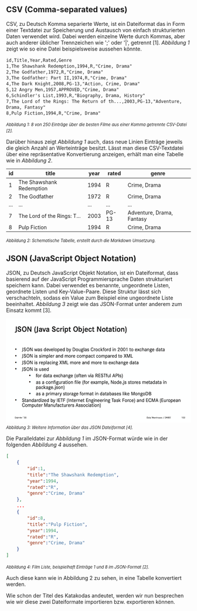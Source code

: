 ## CSV (Comma-separated values)

CSV, zu Deutsch Komma separierte Werte, ist ein Dateiformat das in Form einer Textdatei zur Speicherung und Austausch von einfach strukturierten Daten verwendet wird. Dabei werden einzelne Werte durch Kommas, aber auch anderer üblicher Trennzeichen wie ';' oder '|', getrennt [1]. _Abbildung 1_ zeigt wie so eine Datei beispielsweise aussehen könnte.

```
id,Title,Year,Rated,Genre
1,The Shawshank Redemption,1994,R,"Crime, Drama"
2,The Godfather,1972,R,"Crime, Drama"
3,The Godfather: Part II,1974,R,"Crime, Drama"
4,The Dark Knight,2008,PG-13,"Action, Crime, Drama"
5,12 Angry Men,1957,APPROVED,"Crime, Drama"
6,Schindler's List,1993,R,"Biography, Drama, History"
7,The Lord of the Rings: The Return of th...,2003,PG-13,"Adventure, Drama, Fantasy"
8,Pulp Fiction,1994,R,"Crime, Drama"
```
<i style="font-size: 80%">Abbildung 1: 8 von 250 Einträge über die besten Filme aus einer Komma getrennte CSV-Datei [2].</i>

Darüber hinaus zeigt _Abbildung 1_ auch, dass neue Linien Einträge jeweils die gleich Anzahl an Werteinträge besitzt. Lässt man diese CSV-Textdatei über eine repräsentative Konvertierung anzeigen, erhält man eine Tabelle wie in _Abbildung 2_.

| id  |           title            | year |   rated   |         genre          | 
| --- | -------------------------- | ---- | --------- | ---------------------- |
|   1 | The Shawshank Redemption   | 1994 | R         | Crime, Drama           |
|   2 | The Godfather              | 1972 | R         | Crime, Drama           |
| ... | ...                        | ...  | ...       | ...                    |  
|   7 | The Lord of the Rings: T...| 2003 | PG-13     | Adventure, Drama, Fantasy |
|   8 | Pulp Fiction               | 1994 | R         | Crime, Drama           |
<i style="font-size: 80%">Abbildung 2: Schematische Tabelle, erstellt durch die Markdown Umsetzung.</i>


## JSON (JavaScript Object Notation)

JSON, zu Deutsch JavaScript Objekt Notation, ist ein Dateiformat, dass basierend auf der JavaScript Programmiersprache Daten strukturiert speichern kann. Dabei verwendet es benannte, ungeordnete Listen, geordnete Listen und Key-Value-Paare. Diese Struktur lässt sich verschachteln, sodass ein Value zum Beispiel eine ungeordnete Liste beeinhaltet. _Abbildung 3_ zeigt wie das JSON-Format unter anderem zum Einsatz kommt [3]. 

<img src="assets/JSON-Buckenhofer.png" sizes="min-width: 950px,
536px" alt="JSON Informationsbild"/>
<i style="font-size: 80%">Abbildung 3: Weitere Information über das JSON Dateiformat [4].</i>

Die Paralleldatei zur _Abbildung 1_ im JSON-Format würde wie in der folgenden _Abbildung 4_ aussehen.

```json
[
    {
        "id":1,
        "title":"The Shawshank Redemption",
        "year":1994,
        "rated":"R",
        "genre":"Crime, Drama"
    },
    ...
    {
        "id":8,
        "title":"Pulp Fiction",
        "year":1994,
        "rated":"R",
        "genre":"Crime, Drama" 
    }
]
```
<i style="font-size: 80%">Abbildung 4: Film Liste, beispielhaft Einträge 1 und 8 im JSON-Format [2].</i>

Auch diese kann wie in Abbildung 2 zu sehen, in eine Tabelle konvertiert werden.

Wie schon der Titel des Katakodas andeutet, werden wir nun besprechen wie wir diese zwei Dateiformate importieren bzw. exportieren können.